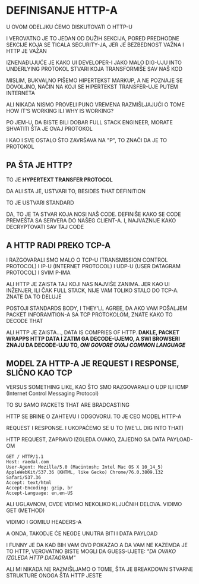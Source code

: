 # DEFINISANJE HTTP-A

U OVOM ODELJKU ĆEMO DISKUTOVATI O HTTP-U

I VEROVATNO JE TO JEDAN OD DUŽIH SEKCIJA, PORED PREDHODNE SEKCIJE KOJA SE TICALA SECURITY-JA, JER JE BEZBEDNOST VAŽNA I HTTP JE VAŽAN

IZNENAĐUJUĆE JE KAKO UI DEVELOPER-I JAKO MALO DIG-UJU INTO UNDERLYING PROTOKOL STVARI KOJA TRANSFORMIŠE SAV NAŠ KOD

MISLIM, BUKVALNO PIŠEMO HIPERTEKST MARKUP, A NE POZNAJE SE DOVOLJNO, NAČIN NA KOJI SE HIPERTEKST TRANSFER-UJE PUTEM INTERNETA

ALI NIKADA NISMO PROVELI PUNO VREMENA RAZMIŠLJAJUĆI O TOME HOW IT'S WORKING ILI WHY IS WORKING?

PO JEM-U, DA BISTE BILI DOBAR FULL STACK ENGINEER, MORATE SHVATITI ŠTA JE OVAJ PROTOKOL

I KAO I SVE OSTALO ŠTO ZAVRŠAVA NA "P", TO ZNAČI DA JE TO PROTOKOL

## PA ŠTA JE HTTP?

TO JE **HYPERTEXT TRANSFER PROTOCOL**

DA ALI STA JE, USTVARI TO, BESIDES THAT DEFINITION

TO JE USTVARI STANDARD

DA, TO JE TA STVAR KOJA NOSI NAŠ CODE. DEFINIŠE KAKO SE CODE PREMEŠTA SA SERVERA DO NAŠEG CLIENT-A. I, NAJVAZNIJE KAKO DECRYPTOVATI SAV TAJ CODE

## A HTTP RADI PREKO TCP-A

I RAZGOVARALI SMO MALO O TCP-U (TRANSMISSION CONTROL PROTOCOL) I IP-U (INTERNET PROTOCOL) I UDP-U (USER DATAGRAM PROTOCOL) I SVIM P-IMA

ALI HTTP JE ZAISTA TAJ KOJI NAS NAJVIŠE ZANIMA. JER KAO UI INŽENJER, ILI ČAK FULL STACK, NIJE VAM TOLIKO STALO DO TCP-A. ZNATE DA TO DELUJE

POSTOJI STANDARDS BODY, I THEY'LL AGREE, DA AKO VAM POŠALJEM PACKET INFORAMTION-A SA TCP PROTOKOLOM, ZNATE KAKO TO DECODE THAT

ALI HTTP JE ZAISTA..., DATA IS COMPRIES OF HTTP. **DAKLE, PACKET WRAPPS HTTP DATA I ZATIM GA DECODE-UJEMO, A SWI BROWSERI ZNAJU DA DECODE-UJU TO, *ONI GOVORE OVAJ COMMON LANGUAGE***

## MODEL ZA HTTP-A JE REQUEST I RESPONSE, SLIČNO KAO TCP

VERSUS SOMETHING LIKE, KAO ŠTO SMO RAZGOVARALI O UDP ILI ICMP (Internet Control Messaging Protocol)

TO SU SAMO PACKETS THAT ARE BRADCASTING

HTTP SE BRINE O ZAHTEVU I ODGOVORU. TO JE CEO MODEL HTTP-A

REQUEST I RESPONSE. I UKOPAĆEMO SE U TO (WE'LL DIG INTO THAT)

HTTP REQUEST, ZAPRAVO IZGLEDA OVAKO, ZAJEDNO SA DATA PAYLOAD-OM

```linux
GET / HTTP/1.1
Host: raedal.com
User-Agent: Mozilla/5.0 (Macintosh; Intel Mac OS X 10_14_5) AppleWebKit/537.36 (KHTML, like Gecko) Chrome/76.0.3809.132 Safari/537.36
Accept: text/html
Accept-Encoding: gzip, br
Accept-Language: en,en-US
```

ALI UGLAVNOM, OVDE VIDIMO NEKOLIKO KLJUČNIH DELOVA. VIDIMO GET (METHOD)

VIDIMO I GOMILU HEADERS-A

A ONDA, TAKODJE ĆE NEGDE UNUTRA BITI I DATA PAYLOAD

I FUNNY JE DA KAD BIH VAM OVO POKAZAO A DA VAM NE KAZEMDA JE TO HTTP, VEROVATNO BISTE MOGLI DA GUESS-UJETE: *"DA OVAKO IZGLEDA HTTP DATAGRAM"* 

ALI MI NIKADA NE RAZMIŠLJAMO O TOME, ŠTA JE BREAKDOWN STVARNE STRUKTURE ONOGA ŠTA HTTP JESTE
